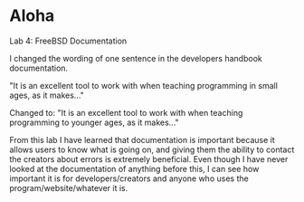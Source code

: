 # Aloha
Lab 4: FreeBSD Documentation

I changed the wording of one sentence in the developers handbook documentation.

"It is an excellent tool to work with when teaching programming in small ages, as it makes..."

Changed to:
"It is an excellent tool to work with when teaching programming to younger ages, as it makes..."

From this lab I have learned that documentation is important because it allows users to know what is going on,
and giving them the ability to contact the creators about errors is extremely beneficial. Even though I have never
looked at the documentation of anything before this, I can see how important it is for developers/creators and anyone who
uses the program/website/whatever it is.
